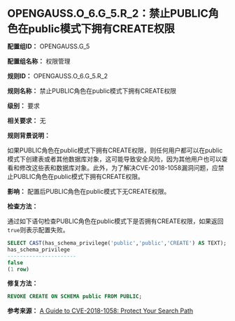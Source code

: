 **<font size="5">OPENGAUSS.O_6.G_5.R_2：禁止PUBLIC角色在public模式下拥有CREATE权限</font>**

**配置组ID：**
OPENGAUSS.G_5

**配置组名称：**
权限管理

**规则ID：**
OPENGAUSS.O_6.G_5.R_2

**规则名称：**
禁止PUBLIC角色在public模式下拥有CREATE权限

**级别：**
要求

**相关要求：**
无

**规则背景说明：**

如果PUBLIC角色在public模式下拥有CREATE权限，则任何用户都可以在public模式下创建表或者其他数据库对象，这可能导致安全风险，因为其他用户也可以查看和修改这些表和数据库对象。此外，为了解决CVE-2018-1058漏洞问题，应禁止PUBLIC角色在public模式下拥有CREATE权限。

**影响：**
配置后PUBLIC角色在public模式下无CREATE权限。

**检查方法：**

通过如下语句检查PUBLIC角色在public模式下是否拥有CREATE权限，如果返回`true`则表示配置失败。

```sql
SELECT CAST(has_schema_privilege('public','public','CREATE') AS TEXT);
has_schema_privilege
----------------------
false
(1 row)
```

**修复方法：**

```sql
REVOKE CREATE ON SCHEMA public FROM PUBLIC;
```

**参考来源：**
[A Guide to CVE-2018-1058: Protect Your Search Path](https://wiki.postgresql.org/wiki/A_Guide_to_CVE-2018-1058%3A_Protect_Your_Search_Path)